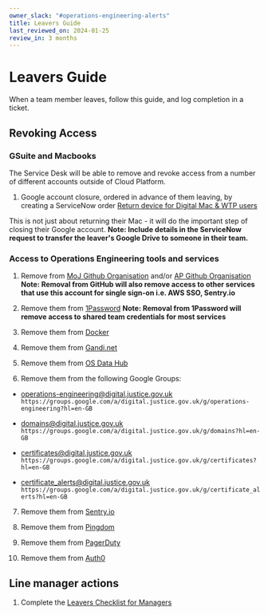 ```yaml
---
owner_slack: "#operations-engineering-alerts"
title: Leavers Guide
last_reviewed_on: 2024-01-25
review_in: 3 months
---
```


# Leavers Guide

When a team member leaves, follow this guide, and log completion in a ticket.

## Revoking Access

### GSuite and Macbooks

The Service Desk will be able to remove and revoke access from a number of different accounts outside of Cloud Platform.

1. Google account closure, ordered in advance of them leaving, by creating a ServiceNow order [Return device for Digital Mac & WTP users](https://mojprod.service-now.com/moj_sp?id=sc_cat_item&sys_id=a1f163211bb1a8507b10ca286e4bcb7a)

This is not just about returning their Mac - it will do the important step of closing their Google account. **Note: Include details in the ServiceNow request to transfer the leaver's Google Drive to someone in their team.**

### Access to Operations Engineering tools and services

1. Remove from [MoJ Github Organisation](https://github.com/ministryofjustice) and/or [AP Github Organisation](https://github.com/orgs/moj-analytical-services/) **Note: Removal from GitHub will also remove access to other services that use this account for single sign-on i.e. AWS SSO, Sentry.io**

2. Remove them from [1Password](https://ministryofjustice.1password.eu/home) **Note: Removal from 1Password will remove access to shared team credentials for most services**

3. Remove them from [Docker](https://hub.docker.com/)

4. Remove them from [Gandi.net](https://www.gandi.net/en)

5. Remove them from [OS Data Hub](https://osdatahub.os.uk/)

6. Remove them from the following Google Groups:

- <operations-engineering@digital.justice.gov.uk> `https://groups.google.com/a/digital.justice.gov.uk/g/operations-engineering?hl=en-GB`

- <domains@digital.justice.gov.uk> `https://groups.google.com/a/digital.justice.gov.uk/g/domains?hl=en-GB`

- <certificates@digital.justice.gov.uk> `https://groups.google.com/a/digital.justice.gov.uk/g/certificates?hl=en-GB`

- <certificate_alerts@digital.justice.gov.uk> `https://groups.google.com/a/digital.justice.gov.uk/g/certificate_alerts?hl=en-GB`

7. Remove them from [Sentry.io](https://sentry.io)

8. Remove them from [Pingdom](https://www.pingdom.com/)

9. Remove them from [PagerDuty](https://www.pagerduty.com/)

10. Remove them from [Auth0](https://www.auth0.com/)

## Line manager actions

1. Complete the [Leavers Checklist for Managers](https://intranet.justice.gov.uk/documents/2015/04/leavers-checklist-for-managers.docx)
